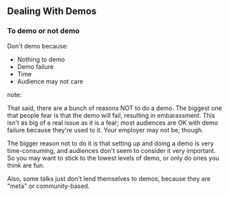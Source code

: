 ## Dealing With Demos

### To demo or not demo

Don't demo because:

* Nothing to demo
* Demo failure
* Time
* Audience may not care


note:

That said, there are a bunch of reasons NOT to do a demo. The biggest one that people
fear is that the demo will fail, resulting in embarassment. This isn't as big of a real
issue as it is a fear; most audiences are OK with demo failure because they're used 
to it. Your employer may not be, though.

The bigger reason not to do it is that setting up and doing a demo is very time-consuming,
and audiences don't seem to consider it very important. So you may want to stick 
to the lowest levels of demo, or only do ones you think are fun.

Also, some talks just don't lend themselves to demos, because they are "meta" or 
community-based.

